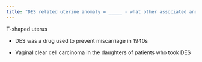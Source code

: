 ```yaml
---
title: "DES related uterine anomaly = _____ - what other associated anomaly (1)"
---
```

T-shaped uterus
- DES was a drug used to prevent miscarriage in 1940s

- Vaginal clear cell carcinoma in the daughters of patients who took DES

